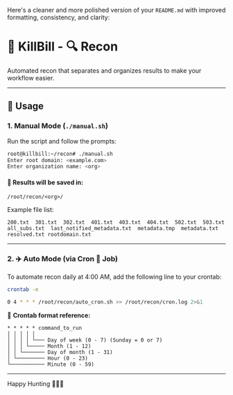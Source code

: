 Here's a cleaner and more polished version of your `README.md` with improved formatting, consistency, and clarity:

# 🔪 KillBill -  🔍 Recon 

Automated recon that separates and organizes results to make your workflow easier.

---

## 🚀 Usage

### 1. Manual Mode (`./manual.sh`)

Run the script and follow the prompts:

```bash
root@killbill:~/recon# ./manual.sh
Enter root domain: <example.com>
Enter organization name: <org>
```

#### 📂 Results will be saved in:
```
/root/recon/<org>/
```

Example file list:
```
200.txt  301.txt  302.txt  401.txt  403.txt  404.txt  502.txt  503.txt  all_subs.txt  last_notified_metadata.txt  metadata.tmp  metadata.txt  resolved.txt rootdomain.txt
```

---

### 2. ✈️ Auto Mode (via Cron 🌽 Job)

To automate recon daily at 4:00 AM, add the following line to your crontab:

```bash
crontab -e
```

```bash
0 4 * * * /root/recon/auto_cron.sh >> /root/recon/cron.log 2>&1
```

📌 **Crontab format reference:**
```
* * * * * command_to_run
│ │ │ │ │
│ │ │ │ └─── Day of week (0 - 7) (Sunday = 0 or 7)
│ │ │ └───── Month (1 - 12)
│ │ └─────── Day of month (1 - 31)
│ └───────── Hour (0 - 23)
└─────────── Minute (0 - 59)
```

---

Happy Hunting 🕵️‍♂️💥

